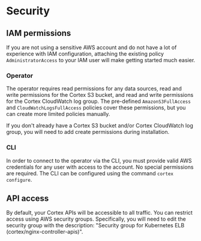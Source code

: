 # Security

## IAM permissions

If you are not using a sensitive AWS account and do not have a lot of experience with IAM configuration, attaching the existing policy `AdministratorAccess` to your IAM user will make getting started much easier.

### Operator

The operator requires read permissions for any data sources, read and write permissions for the Cortex S3 bucket, and read and write permissions for the Cortex CloudWatch log group. The pre-defined `AmazonS3FullAccess` and `CloudWatchLogsFullAccess` policies cover these permissions, but you can create more limited policies manually.

If you don't already have a Cortex S3 bucket and/or Cortex CloudWatch log group, you will need to add create permissions during installation.

### CLI

In order to connect to the operator via the CLI, you must provide valid AWS credentials for any user with access to the account. No special permissions are required. The CLI can be configured using the command `cortex configure`.

## API access

By default, your Cortex APIs will be accessible to all traffic. You can restrict access using AWS security groups. Specifically, you will need to edit the security group with the description: "Security group for Kubernetes ELB <ELB name> (cortex/nginx-controller-apis)".
